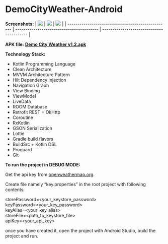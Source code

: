 # DemoCityWeather-Android

**Screenshots:**
| <img src="docs/screenshots/list_city_weather.jpg"> | <img src="docs/screenshots/add_city.jpg"> | <img src="docs/screenshots/forecast.jpg"> |
| -------------------------------------------------- | ----------------------------------------- | ----------------------------------------- |

**APK file:**
**[Demo City Weather v1.2.apk](https://drive.google.com/file/d/1cnrCgWbso7WGcbjOFapHENHbwsnnZmMn/view?usp=sharing)**

**Technology Stack:**
- Kotlin Programming Language
- Clean Architecture
- MVVM Architecture Pattern
- Hilt Dependency Injection
- Navigation Graph
- View Binding
- ViewModel
- LiveData
- ROOM Database
- Retrofit REST + OkHttp
- Coroutine
- RxKotlin
- GSON Serialization
- Lottie
- Gradle build flavors
- BuildSrc + Kotlin DSL
- Proguard
- Git

**To run the project in DEBUG MODE:**

Get the api key from [openweathermap.org](https://openweathermap.org/).

Create file namely “key.properties” in the root project with following contents:

storePassword=<your_keystore_password> <br />
keyPassword=<your_key_password> <br />
keyAlias=<your_key_alias> <br />
storeFile=<path_to_keystore_file> <br />
apiKey=<your_api_key> <br />

once you have created it, open the project with Android Studio, build the project and run.
